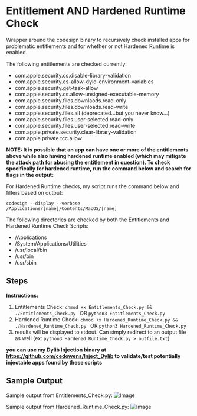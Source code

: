 # Entitlement AND Hardened Runtime Check
Wrapper around the codesign binary to recursively check installed apps for problematic entitlements and for whether or not Hardened Runtime is enabled. 

The following entitlements are checked currently:

- com.apple.security.cs.disable-library-validation
- com.apple.security.cs-allow-dyld-environment-variables
- com.apple.security.get-task-allow
- com.apple.security.cs.allow-unsigned-executable-memory
- com.apple.security.files.downlaods.read-only
- com.apple.security.files.downloads.read-write 
- com.apple.security.files.all (deprecated...but you never know...)
- com.apple.security.files.user-selected.read-only 
- com.apple.security.files.user-selected.read-write
- com.apple.private.security.clear-library-validation 
- com.apple.private.tcc.allow

**NOTE: It is possible that an app can have one or more of the entitlements above while also having hardened runtime enabled (which may mitigate the attack path for abusing the entitlement in question). To check specifically for hardened runtime, run the command below and search for flags in the output:**



For Hardened Runtime checks, my script runs the command below and filters based on output:

`codesign --display --verbose /Applications/[name]/Contents/MacOS/[name]`


The following directories are checked by both the Entitlements and Hardened Runtime Check Scripts:
- /Applications
- /System/Applications/Utilities
- /usr/local/bin 
- /usr/bin 
- /usr/sbin

## Steps

**Instructions:**
1. Entitlements Check: `chmod +x Entitlements_Check.py && ./Entitlements_Check.py ` OR `python3 Entitlements_Check.py `
2. Hardened Runtime Check: `chmod +x Hardened_Runtime_Check.py && ./Hardened_Runtime_Check.py ` OR `python3 Hardened_Runtime_Check.py `
3. results will be displayed to stdout. Can simply redirect to an output file as well (ex: `python3 Hardened_Runtime_Check.py > outfile.txt`)

**you can use my Dylib Injection binary at https://github.com/cedowens/Inject_Dylib to validate/test potentially injectable apps found by these scripts**

## Sample Output
Sample output from Entitlements_Check.py:
![Image](pic2.png)

Sample output from Hardened_Runtime_Check.py:
![Image](pic3.png)
